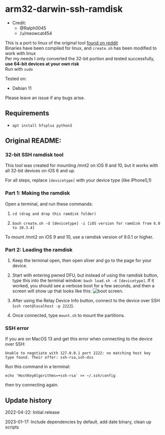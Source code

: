# arm32-darwin-ssh-ramdisk
- Credit:
  - @Ralph0045
  -  /u/meowcat454

This is a port to linux of the original tool [found on reddit](https://www.reddit.com/r/setupapp/comments/ub4ypc/how_to_mount_mnt2_on_ios_9_and_10/)<br>
Binaries have been compiled for linux, and `create.sh` has been modified to work with linux<br>
Per my needs I only converted the 32-bit portion and tested successfully, **use 64-bit devices at your own risk**<br>
Run with `sudo`

Tested on: 
- Debian 11

Please leave an issue if any bugs arise.

## Requirements
- `apt install hfsplus python3`

## Original README:
 
### 32-bit SSH ramdisk tool
This tool was created for mounting /mnt2 on iOS 9 and 10, but it works with all 32-bit devices on iOS 6 and up.

For all steps, replace `[devicetype]` with your device type (like iPhone5,1)

### Part 1: Making the ramdisk
Open a terminal, and run these commands:
1. `cd (drag and drop this ramdisk folder)`

2. `bash create.sh -d [devicetype] -i [iOS version for ramdisk from 6.0 to 10.3.4]`

To mount /mnt2 on iOS 9 and 10, use a ramdisk version of 9.0.1 or higher.

### Part 2: Loading the ramdisk
1. Keep the terminal open, then open sliver and go to the page for your device.

2. Start with entering pwned DFU, but instead of using the ramdisk button, type this into the terminal window: `bash load.sh -d [devicetype]`. If it worked, you should see a verbose boot for a few seconds, and then a screen will show up that looks like this: ![boot screen](https://i.imgur.com/eTyMecj.jpg).

3. After using the Relay Device Info button, connect to the device over SSH (`ssh root@localhost -p 2222`).

4. Once connected, type `mount.sh` to mount the partitions.

### SSH error
If you are on MacOS 13 and get this error when connecting to the device over SSH:

`Unable to negotiate with 127.0.0.1 port 2222: no matching host key type found. Their offer: ssh-rsa,ssh-dss`

Run this command in a terminal:

`echo 'HostKeyAlgorithms=+ssh-rsa' >> ~/.ssh/config`

then try connecting again.

## Update history
2022-04-22: Initial release

2023-01-17: Include dependencies by default, add date binary, clean up scripts
